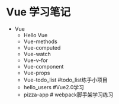 # Vue 学习笔记
- Vue
	- Hello Vue
	- Vue-methods
	- Vue-computed
	- Vue-watch
	- Vue-v-for
	- Vue-component
	- Vue-props
	- Vue-todo_list  #todo_list练手小项目
	- hello_users    #Vue2.0学习
	- pizza-app      # webpack脚手架学习练习